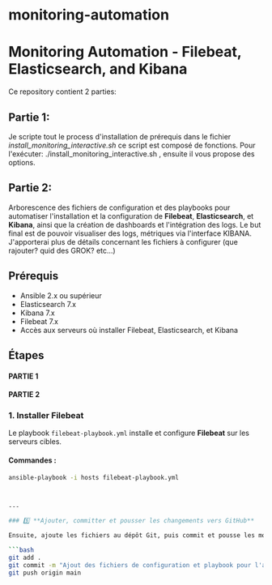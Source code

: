 # monitoring-automation

# Monitoring Automation - Filebeat, Elasticsearch, and Kibana

Ce repository contient 2 parties:
## Partie 1: 
Je scripte tout le process d'installation de prérequis dans le fichier *install_monitoring_interactive.sh* 
ce script est composé de fonctions. Pour l'exécuter: ./install_monitoring_interactive.sh , ensuite il vous propose des options.
## Partie 2:
Arborescence des fichiers de configuration et des playbooks pour automatiser l'installation et la configuration de **Filebeat**, **Elasticsearch**, et **Kibana**, ainsi que la création de dashboards et l'intégration des logs.
Le but final est de pouvoir visualiser des logs, métriques via l'interface KIBANA.
J'apporterai plus de détails concernant les fichiers à configurer (que rajouter? quid des GROK? etc...)

## Prérequis

- Ansible 2.x ou supérieur
- Elasticsearch 7.x
- Kibana 7.x
- Filebeat 7.x
- Accès aux serveurs où installer Filebeat, Elasticsearch, et Kibana

## Étapes
#### PARTIE 1


#### PARTIE 2
### 1. Installer Filebeat

Le playbook `filebeat-playbook.yml` installe et configure **Filebeat** sur les serveurs cibles.

#### Commandes :
```bash
ansible-playbook -i hosts filebeat-playbook.yml



---

### 5️⃣ **Ajouter, committer et pousser les changements vers GitHub**

Ensuite, ajoute les fichiers au dépôt Git, puis commit et pousse les modifications :

```bash
git add .
git commit -m "Ajout des fichiers de configuration et playbook pour l'automatisation du monitoring"
git push origin main

